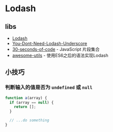 # Lodash

## libs

- [Lodash](https://github.com/lodash/lodash)
- [You-Dont-Need-Lodash-Underscore](https://github.com/you-dont-need/You-Dont-Need-Lodash-Underscore)
- [30-seconds-of-code](https://30secondsofcode.org/) - JavaScript 片段集合
- [awesome-utils](https://github.com/jolylai/awesome-utils) - 使用ES6之后的语法实现Lodash

## 小技巧

### 判断输入的值是否为 `undefined` 或 `null`
```js
function a(array) {
  if (array == null) {
    return [];
  }

  // ...do something
}
```
